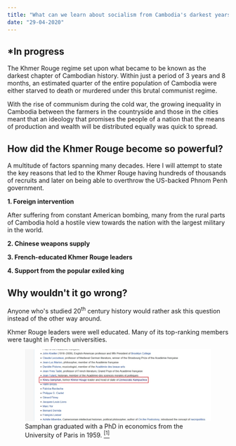 ```yaml
---
title: "What can we learn about socialism from Cambodia's darkest years?"
date: "29-04-2020"
---
```


## *In progress

The Khmer Rouge regime set upon what became to be known as the darkest chapter of Cambodian history. Within just a period of 3 years and 8 months, an estimated quarter of the entire population of Cambodia were either starved to death or murdered under this brutal communist regime.

With the rise of communism during the cold war, the growing inequality in Cambodia between the farmers in the countryside and those in the cities meant that an ideology that promises the people of a nation that the means of production and wealth will be distributed equally was quick to spread.

## How did the Khmer Rouge become so powerful?

A multitude of factors spanning many decades. Here I will attempt to state the key reasons that led to the Khmer Rouge having hundreds of thousands of recruits and later on being able to overthrow the US-backed Phnom Penh government.

**1. Foreign intervention**

After suffering from constant American bombing, many from the rural parts of Cambodia hold a hostile view towards the nation with the largest military in the world.

**2. Chinese weapons supply**


**3. French-educated Khmer Rouge leaders**

**4. Support from the popular exiled king**


## Why wouldn't it go wrong?

Anyone who's studied 20<sup>th</sup> century history would rather ask this question instead of the other way around. 


Khmer Rouge leaders were well educated. Many of its top-ranking members were taught in French universities.

<figure><img src="https://raw.githubusercontent.com/masayaShinoda/masaya-blog/master/src/images/paris-university-alumni.jpg"></img><figcaption>Samphan graduated with a PhD in economics from the University of Paris in 1959. <a href="https://en.wikipedia.org/wiki/University_of_Paris#Alumni"><sup>[1]</sup></a></figcaption></figure>




